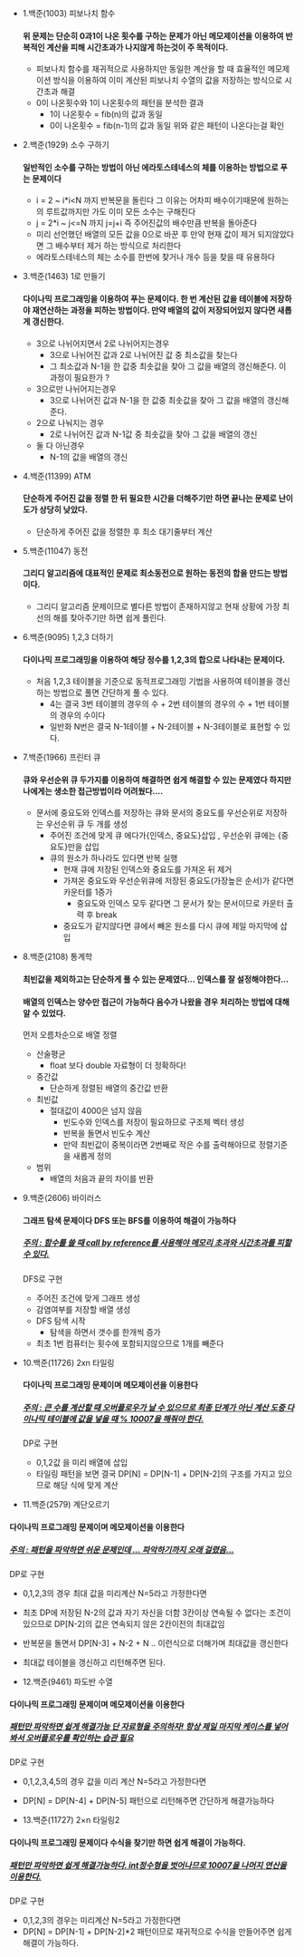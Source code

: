 - 1.백준(1003) 피보나치 함수
    #### 위 문제는 단순히 0과1이 나온 횟수를 구하는 문제가 아닌 메모제이션을 이용하여 반복적인 계산을 피해 시간초과가 나지않게 하는것이 주 목적이다.
    - 피보나치 함수를 재귀적으로 사용하지만 동일한 계산을 할 때 효율적인 메모제이션 방식을 이용하여 이미 계산된 피보나치 수열의 값을 저장하는 방식으로 시간초과 해결
    - 0이 나온횟수와 1이 나온횟수의 패턴을 분석한 결과 
        - 1이 나온횟수 = fib(n)의 값과 동일
        - 0이 나온횟수 = fib(n-1)의 값과 동일
        위와 같은 패턴이 나온다는걸 확인 

- 2.백준(1929) 소수 구하기
    #### 일반적인 소수를 구하는 방법이 아닌 에라토스테네스의 체를 이용하는 방법으로 푸는 문제이다
    - i = 2 ~ i*i<N 까지 반복문을 돌린다 그 이유는 어차피 배수이기때문에 원하는 의 루트값까지만 가도 이미 모든 소수는 구해진다
    - j = 2*i ~ j<=N 까지 j=j+i 즉 주어진값의 배수만큼 반복을 돌아준다
    - 미리 선언했던 배열의 모든 값을 0으로 바꾼 후 만약 현재 값이 제거 되지않았다면 그 배수부터 제거 하는 방식으로 처리한다
    - 에라토스테네스의 체는 소수를 한번에 찾거나 개수 등을 찾을 때 유용하다 

- 3.백준(1463) 1로 만들기
    #### 다이나믹 프로그래밍을 이용하여 푸는 문제이다. 한 번 계산된 값을 테이블에 저장하야 재연산하는 과정을 피하는 방법이다. 만약 배열의 값이 저장되어있지 않다면 새롭게 갱신한다.
    - 3으로 나뉘어지면서 2로 나뉘어지는경우 
        - 3으로 나뉘어진 값과 2로 나뉘어진 값 중 최소값을 찾는다
        - 그 최소값과 N-1을 한 값중 최솟값을 찾아 그 값을 배열의 갱신해준다. 이 과정이 필요한가 ?
    - 3으로만 나뉘어지는경우 
        - 3으로 나뉘어진 값과 N-1을 한 값중 최솟값을 찾아 그 값을 배열의 갱신해준다.
    - 2으로 나눠지는 경우 
        - 2로 나뉘어진 값과 N-1값 중 최솟값을 찾아 그 값을 배열의 갱신
    - 둘 다 아닌경우
        - N-1의 값을 배열의 갱신

- 4.백준(11399) ATM
    #### 단순하게 주어진 값을 정렬 한 뒤 필요한 시간을 더해주기만 하면 끝나는 문제로 난이도가 상당히 낮았다.
    - 단순하게 주어진 값을 정렬한 후 최소 대기줄부터 계산

- 5.백준(11047) 동전
    #### 그리디 알고리즘에 대표적인 문제로 최소동전으로 원하는 동전의 합을 만드는 방법이다.
    - 그리디 알고리즘 문제이므로 별다른 방법이 존재하지않고 현재 상황에 가장 최선의 해를 찾아주기만 하면 쉽게 풀린다.

- 6.백준(9095) 1,2,3 더하기
    #### 다이나믹 프로그래밍을 이용하여 해당 정수를 1,2,3의 합으로 나타내는 문제이다.
    - 처음 1,2,3 테이블을 기준으로 동적프로그래밍 기법을 사용하여 테이블을 갱신하는 방법으로 풀면 간단하게 풀 수 있다.
        - 4는 결국 3번 테이블의 경우의 수 + 2번 테이블의 경우의 수 + 1번 테이블의 경우의 수이다 
        - 일반화 N번은 결국  N-1테이블 + N-2테이블 + N-3테이블로 표현할 수 있다.

- 7.백준(1966) 프린터 큐
    #### 큐와 우선순위 큐 두가지를 이용하여 해결하면 쉽게 해결할 수 있는 문제였다 하지만 나에게는 생소한 접근방법이라 어려웠다....
    - 문서에 중요도와 인덱스를 저장하는 큐와 문서의 중요도를 우선순위로 저장하는 우선순위 큐 두 개를 생성
        - 주어진 조건에 맞게 큐 에다가{인덱스, 중요도}삽입 , 우선순위 큐에는 {중요도}만을 삽입
        - 큐의 원소가 하나라도 있다면 반복 실행
            - 현재 큐에 저장된 인덱스와 중요도를 가져온 뒤 제거
            - 가져온 중요도와 우선순위큐에 저장된 중요도(가장높은 순서)가 같다면 카운터를 1증가
                - 중요도와 인덱스 모두 같다면 그 문서가 찾는 문서이므로 카운터 출력 후 break
            - 중요도가 같지않다면 큐에서 빼온 원소를 다시 큐에 제일 마지막에 삽입

- 8.백준(2108) 통계학
    #### 최빈값을 제외하고는 단순하게 풀 수 있는 문제였다... 인덱스를 잘 설정해야한다...
    #### 배열의 인덱스는 양수만 접근이 가능하다 음수가 나왔을 경우 처리하는 방법에 대해 알 수 있었다.
    먼저 오름차순으로 배열 정렬
    - 산술평균
        - float 보다 double 자료형이 더 정확하다!
    - 중간값
        - 단순하게 정렬된 배열의 중간값 반환
    - 최빈값
        - 절대값이 4000은 넘지 않음
            - 빈도수와 인덱스를 저장이 필요하므로 구조체 벡터 생성
            - 반복을 돌면서 빈도수 계산
            - 만약 최빈값이 중복이라면 2번째로 작은 수를 출력해야므로 정렬기준을 새롭게 정의
    - 범위 
        - 배열의 처음과 끝의 차이를 반환

- 9.백준(2606) 바이러스
    #### 그래프 탐색 문제이다 DFS 또는 BFS를 이용하여 해결이 가능하다
    ##### <u>주의 : 함수를 쓸 때  call by reference를 사용해야 메모리 초과와 시간초과를 피할 수 있다.</u>
    DFS로 구현
    - 주어진 조건에 맞게 그래프 생성
    - 감염여부를 저장할 배열 생성
    - DFS 탐색 시작
        - 탐색을 하면서 갯수를 한개씩 증가
    - 최초 1번 컴퓨터는 횟수에 포함되지않으므로 1개를 빼준다


- 10.백준(11726) 2xn 타일링
    #### 다이나믹 프로그래밍 문제이며 메모제이션을 이용한다
    ##### <u>주의 : 큰 수를 계산할 때 오버플로우가 날 수 있으므로 최종 단계가 아닌 계산 도중 다이나믹 테이블에 값을 넣을 때 % 10007을 해줘야 한다. </u>
    DP로 구현
    - 0,1,2값 을 미리 배열에 삽입
    - 타일링 패턴을 보면 결국 DP[N] = DP[N-1] + DP[N-2]의 구조를 가지고 있으므로 해당 식에 맞게 계산

    

- 11.백준(2579) 계단오르기

#### 다이나믹 프로그래밍 문제이며 메모제이션을 이용한다
##### <u>주의 : 패턴을 파악하면 쉬운 문제인데 ... 파악하기까지 오래 걸렸음... </u>

DP로 구현
- 0,1,2,3의 경우 최대 값을 미리계산
N=5라고 가정한다면
- 최초 DP에 저장된 N-2의 값과 자기 자신을 더함 3칸이상 연속될 수 없다는 조건이 있으므로  DP[N-2]의 값은 연속되지 않은 2칸이전의 최대값임
- 반복문을 돌면서 DP[N-3] + N-2 + N .. 이런식으로 더해가며 최대값을 갱신한다
- 최대값 테이블을 갱신하고 리턴해주면 된다.


- 12.백준(9461) 파도반 수열

#### 다이나믹 프로그래밍 문제이며 메모제이션을 이용한다
##### <u>패턴만 파악하면 쉽게 해결가능 단 자료형을 주의하자! 항상 제일 마지막 케이스를 넣어봐서 오버플로우를 확인하는 습관 필요 </u>

DP로 구현
- 0,1,2,3,4,5의 경우 값을 미리 계산
N=5라고 가정한다면
- DP[N] = DP[N-4] + DP[N-5] 패턴으로 리턴해주면 간단하게 해결가능하다

- 13.백준(11727) 2×n 타일링2

#### 다이나믹 프로그래밍 문제이다 수식을 찾기만 하면 쉽게 해결이 가능하다.
##### <u>패턴만 파악하면 쉽게 해결가능하다. int정수형을 벗어나므로 10007을 나머지 연산을 이용한다. </u>

DP로 구현
- 0,1,2,3의 경우는 미리계산
N=5라고 가정한다면
- DP[N] = DP[N-1] + DP[N-2]*2 패턴이므로 재귀적으로 수식을 만들어주면 쉽게 해결이 가능하다.
